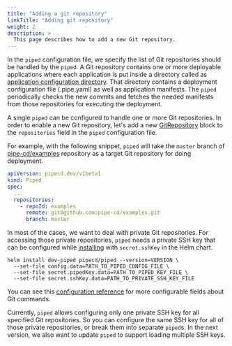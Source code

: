 ```yaml
---
title: "Adding a git repository"
linkTitle: "Adding git repository"
weight: 2
description: >
  This page describes how to add a new Git repository.
---
```


In the `piped` configuration file, we specify the list of Git repositories should be handled by the `piped`.
A Git repository contains one or more deployable applications where each application is put inside a directory called as [application configuration directory](http://localhost:1313/docs/concepts/#application-configuration-directory).
That directory contains a deployment configuration file (.pipe.yaml) as well as application manifests.
The `piped` periodically checks the new commits and fetches the needed manifests from those repositories for executing the deployment.

A single `piped` can be configured to handle one or more Git repositories.
In order to enable a new Git repository, let's add a new [GitRepository](http://localhost:1313/docs/operator-manual/piped/configuration-reference/#gitrepository) block to the `repositories` field in the `piped` configuration file.

For example, with the following snippet, `piped` will take the `master` branch of [pipe-cd/examples](https://github.com/pipe-cd/examples) repository as a target Git repository for doing deployment.

``` yaml
apiVersion: pipecd.dev/v1beta1
kind: Piped
spec:
  ...
  repositories:
    - repoId: examples
      remote: git@github.com:pipe-cd/examples.git
      branch: master
```

In most of the cases, we want to deal with private Git repositories. For accessing those private repositories, `piped` needs a private SSH key that can be configured while [installing](http://localhost:1313/docs/operator-manual/piped/installation/#installing-on-a-kubernetes-cluster) with `secret.sshKey` in the Helm chart.

``` console
helm install dev-piped pipecd/piped --version=VERSION \
  --set-file config.data=PATH_TO_PIPED_CONFIG_FILE \
  --set-file secret.pipedKey.data=PATH_TO_PIPED_KEY_FILE \
  --set-file secret.sshKey.data=PATH_TO_PRIVATE_SSH_KEY_FILE
```

You can see this [configuration reference](http://localhost:1313/docs/operator-manual/piped/configuration-reference/#git) for more configurable fields about Git commands.

Currently, `piped` allows configuring only one private SSH key for all specified Git repositories. So you can configure the same SSH key for all of those private repositories, or break them into separate `piped`s. In the next version, we also want to update `piped` to support loading multiple SSH keys.
